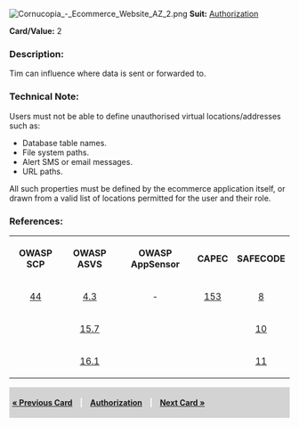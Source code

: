 ![Cornucopia_-_Ecommerce_Website_AZ_2.png](Cornucopia_-_Ecommerce_Website_AZ_2.png
"Cornucopia_-_Ecommerce_Website_AZ_2.png") **Suit:**
[Authorization](Cornucopia_-_Ecommerce_Website_-_AZ "wikilink")

**Card/Value:** 2

### Description:

Tim can influence where data is sent or forwarded to.

### Technical Note:

Users must not be able to define unauthorised virtual
locations/addresses such as:

  - Database table names.
  - File system paths.
  - Alert SMS or email messages.
  - URL paths.

All such properties must be defined by the ecommerce application itself,
or drawn from a valid list of locations permitted for the user and their
role.

### References:

<table class="wikitable" style="text-align:center;">

<tr>

<th>

OWASP SCP

</th>

<th>

OWASP ASVS

</th>

<th>

OWASP AppSensor

</th>

<th>

CAPEC

</th>

<th>

SAFECODE

</th>

</tr>

<tr>

<td>

[44](OWASP_Secure_Coding_Practices_Checklist#44 "wikilink")

</td>

<td>

[4.3](OWASP_Application_Security_Verification_Standard#4.3 "wikilink")

</td>

<td>

\-

</td>

<td>

[153](https://capec.mitre.org/data/definitions/153.html)

</td>

<td>

[8](SAFECode_Practical_Security_Stories#8 "wikilink")

</td>

</tr>

<tr>

<td>

</td>

<td>

[15.7](OWASP_Application_Security_Verification_Standard#15.7 "wikilink")

</td>

<td>

</td>

<td>

</td>

<td>

[10](SAFECode_Practical_Security_Stories#10 "wikilink")

</td>

</tr>

<tr>

<td>

</td>

<td>

[16.1](OWASP_Application_Security_Verification_Standard#16.1 "wikilink")

</td>

<td>

</td>

<td>

</td>

<td>

[11](SAFECode_Practical_Security_Stories#11 "wikilink")

</td>

</tr>

</table>

<div style="padding:5px;background:LightGray;color:White;font-weight:bold;">

[« Previous Card](Cornucopia_-_Ecommerce_Website_-_SM_A "wikilink")
<span style="padding-left:10px;padding-right:10px;"> |</span>
[Authorization](Cornucopia_-_Ecommerce_Website_-_AZ "wikilink")
<span style="padding-left:10px;padding-right:10px;"> |</span> [Next Card
»](Cornucopia_-_Ecommerce_Website_-_AZ_3 "wikilink")

</div>